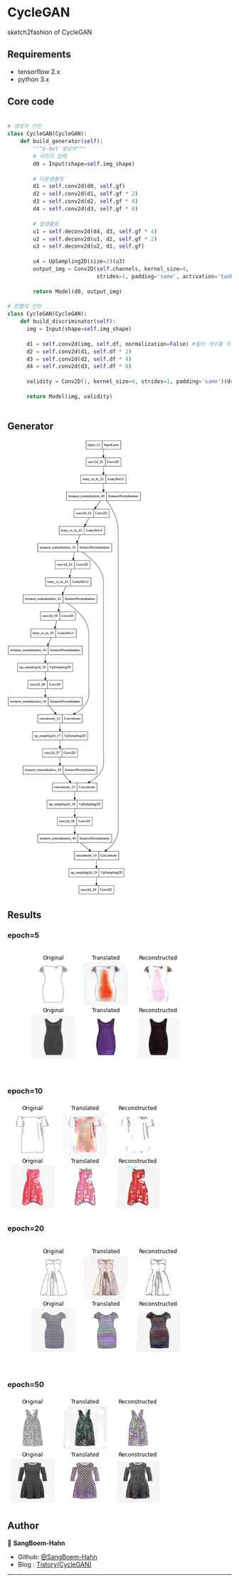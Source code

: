 # CycleGAN
sketch2fashion of CycleGAN

## Requirements
* tensorflow 2.x
* python 3.x

## Core code
```python

# 생성자 선언
class CycleGAN(CycleGAN):
    def build_generator(self):
        """U-Net 생성자"""
        # 이미지 입력
        d0 = Input(shape=self.img_shape)

        # 다운샘플링
        d1 = self.conv2d(d0, self.gf)
        d2 = self.conv2d(d1, self.gf * 2)
        d3 = self.conv2d(d2, self.gf * 4)
        d4 = self.conv2d(d3, self.gf * 8)

        # 업샘플링
        u1 = self.deconv2d(d4, d3, self.gf * 4)
        u2 = self.deconv2d(u1, d2, self.gf * 2)
        u3 = self.deconv2d(u2, d1, self.gf)

        u4 = UpSampling2D(size=2)(u3)
        output_img = Conv2D(self.channels, kernel_size=4,
                            strides=1, padding='same', activation='tanh')(u4)

        return Model(d0, output_img)

# 판별자 선언
class CycleGAN(CycleGAN):
    def build_discriminator(self):
      img = Input(shape=self.img_shape)

      d1 = self.conv2d(img, self.df, normalization=False) #필터 개수를 두배씩 늘린다.
      d2 = self.conv2d(d1, self.df * 2)
      d3 = self.conv2d(d2, self.df * 4)
      d4 = self.conv2d(d3, self.df * 8)

      validity = Conv2D(1, kernel_size=4, strides=1, padding='same')(d4)

      return Model(img, validity)
    
```


## Generator
![model](./assests/generate.png)


## Results
### epoch=5
![test_acc](./assests/epoch5.png)

### epoch=10
![test_acc](./assests/epoch10.png)

### epoch=20
![test_acc](./assests/epoch20.png)

### epoch=50
![test_acc](./assests/epoch50.png)

## Author

👤 **SangBoem-Hahn**

- Github: [@SangBoem-Hahn](https://github.com/SangBeom-Hahn)
- Blog : [Tistory(CycleGAN)](https://hsb422.tistory.com/entry/220926-GAN-PARTCGAN-CycleGAN)
---
